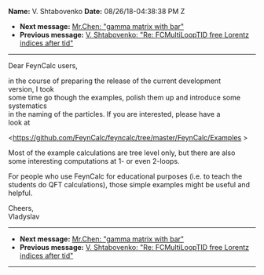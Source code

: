 **Name:** V. Shtabovenko
**Date:** 08/26/18-04:38:38 PM Z

  - **Next message:** [Mr.Chen: "gamma matrix with bar"](1430.html)
  - **Previous message:** [V. Shtabovenko: "Re: FCMultiLoopTID free
    Lorentz indices after tid"](1428.html)

-----

Dear FeynCalc users,  

in the course of preparing the release of the current development  
version, I took  
some time go though the examples, polish them up and introduce some  
systematics  
in the naming of the particles. If you are interested, please have a  
look at  

\<https://github.com/FeynCalc/feyncalc/tree/master/FeynCalc/Examples
\>  

Most of the example calculations are tree level only, but there are
also  
some interesting computations at 1- or even 2-loops.  

For people who use FeynCalc for educational purposes (i.e. to teach
the  
students do QFT calculations), those simple examples might be useful
and  
helpful.  

Cheers,  
Vladyslav  

-----

  - **Next message:** [Mr.Chen: "gamma matrix with bar"](1430.html)
  - **Previous message:** [V. Shtabovenko: "Re: FCMultiLoopTID free
    Lorentz indices after tid"](1428.html)

-----

